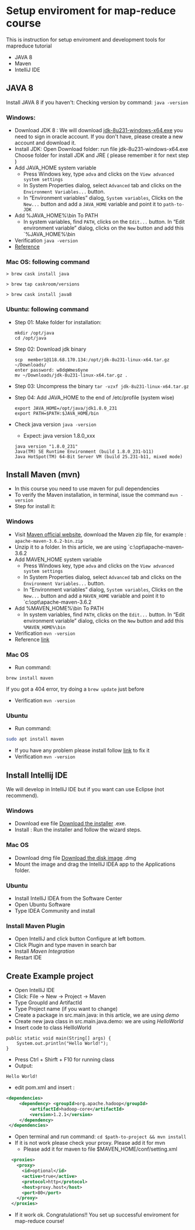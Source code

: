 
# Setup enviroment for map-reduce course
This is instruction for setup enviroment and development tools for mapreduce tutorial
- JAVA 8
- Maven
- IntelliJ IDE
## JAVA 8
Install JAVA 8 if you haven't: 
Checking version by command:
```java -version```
### Windows: 
- Download JDK 8 : 
	We will download [jdk-8u231-windows-x64.exe](https://download.oracle.com/otn/java/jdk/8u231-b11/5b13a193868b4bf28bcb45c792fce896/jdk-8u231-windows-x64.exe)
	you need to sign in oracle account. If you don't have, please create a new account and download it.
-  Install JDK:
	Open Download folder: run file jdk-8u231-windows-x64.exe
	Choose folder for install JDK and JRE ( please remember it for next step )
- Add JAVA_HOME system variable
	- Press Windows key, type `adva` and clicks on the `View advanced system settings`
	- In System Properties dialog, select `Advanced` tab and clicks on the `Environment Variables...` button.
	- In “Environment variables” dialog, `System variables`, Clicks on the `New...` button and add a `JAVA_HOME` variable and point it to ` path-to-JDK `
- Add %JAVA_HOME%\bin To PATH
	- In system variables, find `PATH`, clicks on the `Edit...` button. In “Edit environment variable” dialog, clicks on the `New` button and add this `%JAVA_HOME%\bin
- Verification
	``` java -version ```
-  [Reference](https://o7planning.org/vi/10377/huong-dan-cai-dat-va-cau-hinh-java)
	
### Mac OS: following command
	> brew cask install java

	> brew tap caskroom/versions

	> brew cask install java8

###  Ubuntu: following command
	
- Step 01: Make folder for installation:
	```
	mkdir /opt/java
	cd /opt/java 
	```

- Step 02: Download jdk binary 

	``` 
	scp  member1@118.68.170.134:/opt/jdk-8u231-linux-x64.tar.gz ~/Downloads/
	enter password: w8dqWmes6yne
	mv ~/Downloads/jdk-8u231-linux-x64.tar.gz .
	```
- Step 03: Uncompress the binary 
	``` tar -vzxf jdk-8u231-linux-x64.tar.gz ```

- Step 04: Add JAVA_HOME to the end of /etc/profile (system wise)
	``` 
	export JAVA_HOME=/opt/java/jdk1.8.0_231
	export PATH=$PATH:$JAVA_HOME/bin
	```
	
- Check java version
	```java -version ```
	
	- Expect: java version 1.8.0_xxx
	``` 
	java version "1.8.0_231"
	Java(TM) SE Runtime Environment (build 1.8.0_231-b11)
	Java HotSpot(TM) 64-Bit Server VM (build 25.231-b11, mixed mode)
	```
	
## Install Maven (mvn)
- In this course you need to use maven for pull dependencies
- To verify the Maven installation, in terminal, issue the command `mvn -version`
- Step for install it:
### Windows
- Visit [Maven official website](http://maven.apache.org/download.cgi), download the Maven zip file, for example : `apache-maven-3.6.2-bin.zip`
- Unzip it to a folder. In this article, we are using `c:\opt\apache-maven-3.6.2
- Add MAVEN_HOME system variable
	- Press Windows key, type `adva` and clicks on the `View advanced system settings`
	- In System Properties dialog, select `Advanced` tab and clicks on the `Environment Variables...` button.
	- In “Environment variables” dialog, `System variables`, Clicks on the `New...` button and add a `MAVEN_HOME` variable and point it to `c:\opt\apache-maven-3.6.2
- Add %MAVEN_HOME%\bin To PATH
	- In system variables, find `PATH`, clicks on the `Edit...` button. In “Edit environment variable” dialog, clicks on the `New` button and add this `%MAVEN_HOME%\bin`
- Verification
	``` mvn -version ``` 
- Reference [link](https://www.mkyong.com/maven/how-to-install-maven-in-windows/)
### Mac OS
- Run command:
```
brew install maven
```
If you got a 404 error, try doing a `brew update` just before
- Verification
	``` mvn -version ``` 
### Ubuntu
- Run command:
```bash
sudo apt install maven
```
- If you have any problem please install follow [link](https://linuxize.com/post/how-to-install-apache-maven-on-ubuntu-18-04/) to fix it
- Verification
	``` mvn -version ``` 
## Install Intellij IDE
We will develop in IntelliJ IDE but if you want can use Eclipse (not recommend). 
### Windows
- Download exe file
[Download the installer](https://www.jetbrains.com/idea/download/)  .exe.
- Install  : Run the installer and follow the wizard steps.

### Mac OS
- Download dmg file
[Download the disk image](https://www.jetbrains.com/idea/download/)  .dmg
- Mount the image and drag the IntelliJ IDEA app to the Applications folder.
### Ubuntu
- Install IntelliJ IDEA from the Software Center
- Open Ubuntu Software 
- Type IDEA Community and install 

### Install Maven Plugin 
- Open IntelliJ and click button Configure at left bottom.
- Click Plugin and type maven in search bar 
- Install *Maven Integration* 
- Restart IDE

## Create Example project
- Open IntelliJ IDE
- Click: File -> New -> Project -> Maven 
- Type GroupId and ArtifactId 
- Type Project name (if you want to change)
- Create a package in src.main.java: in this article, we are using *demo*
- Create new java class in src.main.java.demo: we are using *HelloWorld*
- Insert code to class HellloWorld
```
public static void main(String[] args) {
	System.out.println("Hello World!");
}
```
- Press Ctrl + Shirft + F10 for running class
- Output: 
```
Hello World!
```

- edit pom.xml and insert :
```xml
<dependencies>
	 <dependency> <groupId>org.apache.hadoop</groupId>
		 <artifactId>hadoop-core</artifactId>
		 <version>1.2.1</version>
	 </dependency>
 </dependencies>
```
- Open terminal and run command:
``` cd $path-to-project && mvn install ```
- If it is not work please check your proxy. Please add it for mvn
	- Please add it for maven to file $MAVEN_HOME/conf/setting.xml
```xml
  <proxies>
    <proxy>
      <id>optional</id>
      <active>true</active>
      <protocol>http</protocol>
      <host>proxy.host</host>
      <port>80</port>
    </proxy>
  </proxies>
```
- If it work ok. Congratulations!!
You set up successful enviroment for map-reduce course!

